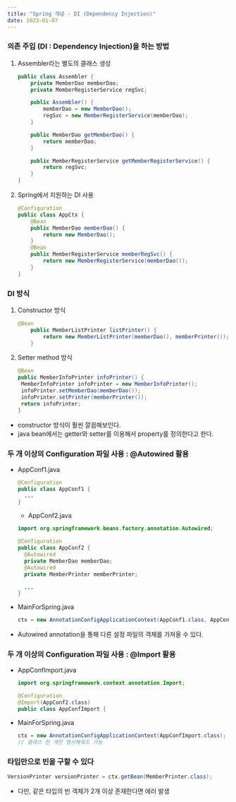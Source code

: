 ```yaml
---
title: "Spring 개념 - DI (Dependency Injection)"
date: 2023-01-07
---
```


### 의존 주입 (DI : Dependency Injection)을 하는 방법

1. Assembler라는 별도의 클래스 생성

   ```java
   public class Assembler {
       private MemberDao memberDao;
       private MemberRegisterService regSvc;

       public Assembler() {
           memberDao = new MemberDao();
           regSvc = new MemberRegisterService(memberDao);
       }

       public MemberDao getMemberDao() {
           return memberDao;
       }

       public MemberRegisterService getMemberRegisterService() {
           return regSvc;
       }
   }
   ```

2. Spring에서 지원하는 DI 사용
   ```java
   @Configuration
   public class AppCtx {
       @Bean
       public MemberDao memberDao() {
           return new MemberDao();
       }
       @Bean
       public MemberRegisterService memberRegSvc() {
           return new MemberRegisterService(memberDao());
       }
   }
   ```

### DI 방식

1. Constructor 방식
   ```java
   @Bean
       public MemberListPrinter listPrinter() {
           return new MemberListPrinter(memberDao(), memberPrinter());
       }
   ```
2. Setter method 방식
   ```java
   @Bean
   public MemberInfoPrinter infoPrinter() {
   	MemberInfoPrinter infoPrinter = new MemberInfoPrinter();
   	infoPrinter.setMemberDao(memberDao());
   	infoPrinter.setPrinter(memberPrinter());
   	return infoPrinter;
   }
   ```

- constructor 방식이 훨씬 깔끔해보인다.
- java bean에서는 getter와 setter를 이용해서 property를 정의한다고 한다.

### 두 개 이상의 Configuration 파일 사용 : @Autowired 활용

- AppConf1.java

  ```java
  @Configuration
  public class AppConf1 {
  	...
  }
  ```

  - AppConf2.java

  ```java
  import org.springframework.beans.factory.annotation.Autowired;

  @Configuration
  public class AppConf2 {
  	@Autowired
  	private MemberDao memberDao;
  	@Autowired
  	private MemberPrinter memberPrinter;

  	...
  }
  ```

- MainForSpring.java

  ```java
  ctx = new AnnotationConfigApplicationContext(AppConf1.class, AppConf2.class);
  ```

- Autowired annotation을 통해 다른 설정 파일의 객체를 가져올 수 있다.

### 두 개 이상의 Configuration 파일 사용 : @Import 활용

- AppConfImport.java

  ```java
  import org.springframework.context.annotation.Import;

  @Configuration
  @Import(AppConf2.class)
  public class AppConfImport {
  ```

- MainForSpring.java
  ```java
  ctx = new AnnotationConfigApplicationContext(AppConfImport.class);
  // 클래스 한 개만 명시해줘도 가능
  ```

### 타입만으로 빈을 구할 수 있다

```java
VersionPrinter versionPrinter = ctx.getBean(MemberPrinter.class);
```

- 다만, 같은 타입의 빈 객체가 2개 이상 존재한다면 에러 발생
